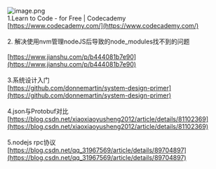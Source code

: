 ![image.png](https://cdn.nlark.com/yuque/0/2020/png/132503/1605581103207-7df651cc-fe1e-41ec-b35d-af396a377cc0.png#height=720&id=jXGT5&margin=%5Bobject%20Object%5D&name=image.png&originHeight=720&originWidth=1080&originalType=binary&size=1417929&status=done&style=none&width=1080)<br />1.Learn to Code - for Free | Codecademy<br />[https://www.codecademy.com/](https://www.codecademy.com/)<br />
<br />2. 解决使用nvm管理nodeJS后导致的node_modules找不到的问题<br />
<br />[https://www.jianshu.com/p/b444081b7e90](https://www.jianshu.com/p/b444081b7e90)<br />
<br />3.系统设计入门<br />[https://github.com/donnemartin/system-design-primer](https://github.com/donnemartin/system-design-primer)<br />
<br />4.json与Protobuf对比<br />[https://blog.csdn.net/xiaoxiaoyusheng2012/article/details/81102369](https://blog.csdn.net/xiaoxiaoyusheng2012/article/details/81102369)<br />
<br />5.nodejs rpc协议<br />[https://blog.csdn.net/qq_31967569/article/details/89704897](https://blog.csdn.net/qq_31967569/article/details/89704897)<br />

